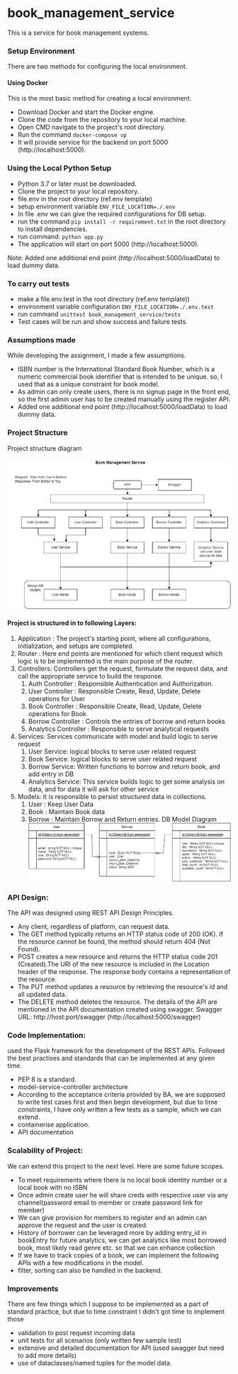 # book_management_service

This is a service for book management systems.


### Setup Environment
There are two methods for configuring the local environment.

#### Using Docker
This is the most basic method for creating a local environment.

* Download Docker and start the Docker engine.
* Clone the code from the repository to your local machine.
* Open CMD navigate to the project's root directory.
* Run the command `docker-compose up`
* It will provide service for the backend on port 5000 (http://localhost:5000).

### Using the Local Python Setup
* Python 3.7 or later must be downloaded.
* Clone the project to your local repository.
* file.env in the root directory (ref.env template)
* setup environment variable `ENV_FILE_LOCATION=./.env`
* In file .env we can give the required configurations for DB setup.
* run the command `pip install -r requirement.txt` in the root directory to install dependencies.
* run command: `python app.py`
* The application will start on port 5000 (http://localhost:5000).

Note: Added one additional end point (http://localhost:5000/loadData) to load dummy data.

### To carry out tests
* make a file.env.test in the root directory (ref.env template))
* environment variable configuration `ENV_FILE_LOCATION=./.env.test`
* run command `unittest book_management_service/tests`
* Test cases will be run and show success and failure tests.

### Assumptions made
While developing the assignment, I made a few assumptions.
* ISBN number is the International Standard Book Number, which is a numeric commercial book identifier that is intended to be unique. so, I used that as a unique constraint for book model.
* As admin can only create users, there is no signup page in the front end, so the first admin user has to be created manually using the register API.
* Added one additional end point (http://localhost:5000/loadData) to load dummy data.
### Project Structure
Project structure diagram 

![Project structure diagram](https://github.com/salvieknath18/book_management_service/blob/main/BookManagementService.png?raw=true)

#### Project is structured in to following Layers:
1. Application : The project's starting point, where all configurations, initialization, and setups are completed.
2. Router : Here end points are mentioned for which client request which logic is to be implemented is the main purpose of the router.
3. Controllers:
   Controllers get the request, formulate the request data, and call the appropriate service to build the response.
   1. Auth Controller : Responsible Authentication and Authorization.
   2. User Controller : Responsible Create, Read, Update, Delete operations for User
   3. Book Controller : Responsible Create, Read, Update, Delete operations for Book
   4. Borrow Controller : Controls the entries of borrow and return books
   5. Analytics Controller : Responsible to serve analytical requests
4. Services: Services communicate with model and build logic to serve request
   1. User Service: logical blocks to serve user related request
   2. Book Service: logical blocks to serve user related request
   3. Borrow Service: Written functions to borrow and return book, and add entry in DB
   4. Analytics Service: This service builds logic to get some analysis on data, and for data it will ask for other service
5. Models:
    It is responsible to persist structured data in collections.
   1. User : Keep User Data
   2. Book : Maintain Book data
   3. Borrow : Maintain Borrow and Return entries.
   DB Model Diagram
   ![Project structure diagram](https://github.com/salvieknath18/book_management_service/blob/main/db_model.png?raw=true)
   

### API Design:

The API was designed using REST API Design Principles.

* Any client, regardless of platform, can request data.
* The GET method typically returns an HTTP status code of 200 (OK). If the resource cannot be found, the method should return 404 (Not Found).
* POST creates a new resource and returns the HTTP status code 201 (Created).The URI of the new resource is included in the Location header of the response. The response body contains a representation of the resource.
* The PUT method updates a resource by retrieving the resource's id and all updated data.
* The DELETE method deletes the resource. The details of the API are mentioned in the API documentation created using swagger. Swagger URL: http://host:port/swagger (http://localhost:5000/swagger)


### Code Implementation:

used the Flask framework for the development of the REST APIs. Followed the best practises and standards that can be implemented at any given time.
* PEP 8 is a standard.
* model-service-controller architecture
* According to the acceptance criteria provided by BA, we are supposed to write test cases first and then begin development, but due to time constraints, I have only written a few tests as a sample, which we can extend.
* containerise application.
* API documentation

### Scalability of Project:

We can extend this project to the next level. Here are some future scopes.

* To meet requirements where there is no local book identity number or a local book with no ISBN
* Once admin create user he will share creds with respective user via any channel(password email to member or create password link for member)
* We can give provision for members to register and an admin can approve the request and the user is created.
* History of borrower can be leveraged more by adding entry_id in bookEntry for future analytics, we can get analytics like most borrowed book, most likely read genre etc. so that we can enhance collection
* If we have to track copies of a book, we can implement the following APIs with a few modifications in the model.
* filter, sorting can also be handled in the backend.

### Improvements

There are few things which I suppose to be implemented as a part of standard practice, but due to time constraint I didn't got time to implement those 
   - validation to post request incoming data
   - unit tests for all scenarios (only written few sample test)
   - extensive and detailed documentation for API (used swagger but need to add more details)
   - use of dataclasses/named tuples for the model data.
